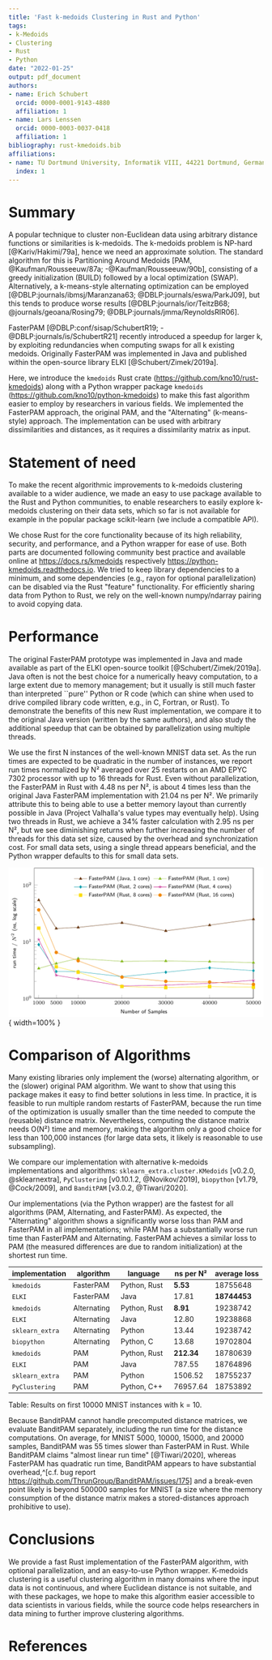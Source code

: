 ```yaml
---
title: 'Fast k-medoids Clustering in Rust and Python'
tags:
- k-Medoids
- Clustering
- Rust
- Python
date: "2022-01-25"
output: pdf_document
authors:
- name: Erich Schubert
  orcid: 0000-0001-9143-4880
  affiliation: 1
- name: Lars Lenssen
  orcid: 0000-0003-0037-0418
  affiliation: 1
bibliography: rust-kmedoids.bib
affiliations:
- name: TU Dortmund University, Informatik VIII, 44221 Dortmund, Germany
  index: 1
---
```


# Summary

A popular technique to cluster non-Euclidean data using arbitrary distance
functions or similarities is k-medoids.
The k-medoids problem is NP-hard [@Kariv/Hakimi/79a], hence we need an approximate solution.
The standard algorithm for this is Partitioning Around Medoids [PAM, @Kaufman/Rousseeuw/87a; -@Kaufman/Rousseeuw/90b],
consisting of a greedy initialization (BUILD) followed by a local optimization (SWAP).
Alternatively, a k-means-style alternating optimization can be employed [@DBLP:journals/ibmsj/Maranzana63; @DBLP:journals/eswa/ParkJ09],
but this tends to produce worse results [@DBLP:journals/ior/TeitzB68; @journals/geoana/Rosing79; @DBLP:journals/jmma/ReynoldsRIR06].

FasterPAM [@DBLP:conf/sisap/SchubertR19; -@DBLP:journals/is/SchubertR21] recently introduced a speedup for larger k,
by exploiting redundancies when computing swaps for all k existing medoids.
Originally FasterPAM was implemented in Java and published within the open-source library ELKI [@Schubert/Zimek/2019a].

Here, we introduce the ``kmedoids`` Rust crate (https://github.com/kno10/rust-kmedoids) along with a
Python wrapper package ``kmedoids`` (https://github.com/kno10/python-kmedoids) to make this fast
algorithm easier to employ by researchers in various fields.
We implemented the FasterPAM approach, the original PAM, and the "Alternating" (k-means-style) approach.
The implementation can be used with arbitrary dissimilarities and distances, as it requires a dissimilarity matrix as input.

# Statement of need

To make the recent algorithmic improvements to k-medoids clustering available to a wider audience,
we made an easy to use package available to the Rust and Python communities, to enable researchers
to easily explore k-medoids clustering on their data sets, which so far is not available for example
in the popular package scikit-learn (we include a compatible API).

We chose Rust for the core functionality because of its high reliability, security, and performance,
and a Python wrapper for ease of use. Both parts are documented following community best practice
and available online at <https://docs.rs/kmedoids> respectively <https://python-kmedoids.readthedocs.io>.
We tried to keep library dependencies to a minimum, and some dependencies (e.g., rayon for optional parallelization)
can be disabled via the Rust "feature" functionality. For efficiently sharing data from Python to Rust,
we rely on the well-known numpy/ndarray pairing to avoid copying data.

# Performance

The original FasterPAM prototype was implemented in Java and made available as part of the ELKI open-source toolkit [@Schubert/Zimek/2019a].
Java often is not the best choice for a numerically heavy computation,
to a large extent due to memory management; but it usually is still much faster than interpreted ``pure'' Python or R code
(which can shine when used to drive compiled library code written, e.g., in C, Fortran, or Rust).
To demonstrate the benefits of this new Rust implementation, we compare it to the original Java version
(written by the same authors), and also study the additional speedup that can be obtained by parallelization using multiple threads.

We use the first N instances of the well-known MNIST data set.
As the run times are expected to be quadratic in the number of instances, we report run times normalized by N²
averaged over 25 restarts on an AMD EPYC 7302 processor with up to 16 threads for Rust.
Even without parallelization, the FasterPAM in Rust with 4.48 ns per N², is about 4 times less than the original Java FasterPAM implementation with 21.04 ns per N².
We primarily attribute this to being able to use a better memory layout than currently possible in Java
(Project Valhalla's value types may eventually help).
Using two threads in Rust, we achieve a 34% faster calculation with 2.95 ns per N²,
but we see diminishing returns when further increasing the number of threads for this data set size,
caused by the overhead and synchronization cost.
For small data sets, using a single thread appears beneficial, and the Python
wrapper defaults to this for small data sets.

![Results normalized by N² on MNIST data with k=10.\label{fig:example_mnist}](results.png){ width=100% }

# Comparison of Algorithms

Many existing libraries only implement the (worse) alternating algorithm, or the (slower) original PAM algorithm.
We want to show that using this package makes it easy to find better solutions in less time.
In practice, it is feasible to run multiple random restarts of FasterPAM, because the run time of the optimization
is usually smaller than the time needed to compute the (reusable) distance matrix.
Nevertheless, computing the distance matrix needs O(N²) time and memory,
making the algorithm only a good choice for less than 100,000 instances
(for large data sets, it likely is reasonable to use subsampling).

We compare our implementation with alternative k-medoids implementations and algorithms:
``sklearn_extra.cluster.KMedoids`` [v0.2.0, @sklearnextra],
``PyClustering`` [v0.10.1.2, @Novikov/2019],
``biopython`` [v1.79, @Cock/2009],
and ``BanditPAM`` [v3.0.2, @Tiwari/2020].

Our implementations (via the Python wrapper) are the fastest for all algorithms (PAM, Alternating, and FasterPAM).
As expected, the "Alternating" algorithm shows a significantly worse loss than PAM and FasterPAM in all implementations;
while PAM has a substantially worse run time than FasterPAM and Alternating.
FasterPAM achieves a similar loss to PAM (the measured differences are due to random initialization) at the shortest run time.

| **implementation**       | **algorithm**      | **language**     | **ns per N²** | **average loss** |
|--------------------------|--------------------|---------------------|------------|------------------|
| ``kmedoids`` &nbsp;      | FasterPAM &nbsp;   | Python, Rust &nbsp; | **5.53**   | 18755648     |
| ``ELKI`` &nbsp;          | FasterPAM &nbsp;   | Java &nbsp;         | 17.81      | **18744453** |
| ``kmedoids`` &nbsp;      | Alternating &nbsp; | Python, Rust &nbsp; | **8.91**   | 19238742     |
| ``ELKI`` &nbsp;          | Alternating &nbsp; | Java &nbsp;         | 12.80      | 19238868     |
| ``sklearn_extra`` &nbsp; | Alternating &nbsp; | Python &nbsp;       | 13.44      | 19238742     |
| ``biopython`` &nbsp;     | Alternating &nbsp; | Python, C &nbsp;    | 13.68      | 19702804     |
| ``kmedoids`` &nbsp;      | PAM &nbsp;         | Python, Rust &nbsp; | **212.34** | 18780639     |
| ``ELKI`` &nbsp;          | PAM &nbsp;         | Java &nbsp;         | 787.55     | 18764896     |
| ``sklearn_extra`` &nbsp; | PAM &nbsp;         | Python &nbsp;       | 1506.52    | 18755237     |
| ``PyClustering`` &nbsp;  | PAM &nbsp;         | Python, C++ &nbsp;  | 76957.64   | 18753892     |

Table: Results on first 10000 MNIST instances with k = 10.

Because BanditPAM cannot handle precomputed distance matrices, we evaluate BanditPAM separately, including the run time for the distance computations.
On average, for MNIST 5000, 10000, 15000, and 20000 samples, BanditPAM was 55 times slower than FasterPAM in Rust.
While BanditPAM claims "almost linear run time" [@Tiwari/2020], whereas FasterPAM has quadratic run time,
BanditPAM appears to have substantial overhead,^[c.f. bug report https://github.com/ThrunGroup/BanditPAM/issues/175]
and a break-even point likely is beyond 500000 samples for MNIST
(a size where the memory consumption of the distance matrix makes a stored-distances approach prohibitive to use).

# Conclusions

We provide a fast Rust implementation of the FasterPAM algorithm,
with optional parallelization, and an easy-to-use Python wrapper.
K-medoids clustering is a useful clustering algorithm in many domains where
the input data is not continuous, and where Euclidean distance is not suitable,
and with these packages, we hope to make this algorithm easier accessible to
data scientists in various fields, while the source code helps researchers in
data mining to further improve clustering algorithms.

# References
